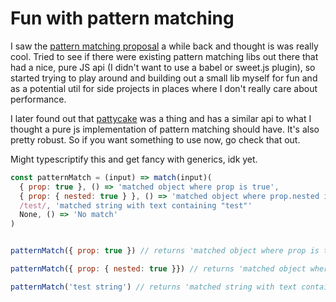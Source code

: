 # Fun with pattern matching

I saw the
[pattern matching proposal](https://github.com/tc39/proposal-pattern-matching)
a while back and thought is was really cool. Tried to see if there were existing
pattern matching libs out there that had a nice, pure JS api
(I didn't want to use a babel or sweet.js plugin),
so started trying to play around and building out a small lib myself for fun
and as a potential util for side projects in places where I don't really
care about performance.

I later found out that [pattycake](https://github.com/zkat/pattycake) was a
thing and has a similar api to what I thought a pure js implementation of
pattern matching should have. It's also pretty robust. So if you want something
to use now, go check that out.

Might typescriptify this and get fancy with generics, idk yet.

```js
const patternMatch = (input) => match(input)(
  { prop: true }, () => 'matched object where prop is true',
  { prop: { nested: true } }, () => 'matched object where prop.nested is true',
  /test/, 'matched string with text containing "test"'
  None, () => 'No match'
)


patternMatch({ prop: true }) // returns 'matched object where prop is true'

patternMatch({ prop: { nested: true }}) // returns 'matched object where prop.nested is true'

patternMatch('test string') // returns 'matched string with text containing "test"' (note how result is not a function)
```
